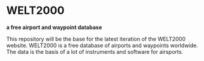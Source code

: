 # WELT2000

__a free airport and waypoint database__

This repository will be the base for the latest iteration of the WELT2000 website. WELT2000 is a free database of airports and waypoints worldwide. The data is the basis of a lot of instruments and software for airsports.